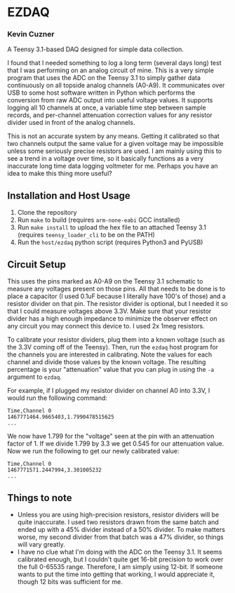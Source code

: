 # EZDAQ
### Kevin Cuzner

A Teensy 3.1-based DAQ designed for simple data collection.

I found that I needed something to log a long term (several days long) test that
I was performing on an analog circuit of mine. This is a very simple program
that uses the ADC on the Teensy 3.1 to simply gather data continuously on all
topside analog channels (A0-A9). It communicates over USB to some host software
written in Python which performs the conversion from raw ADC output into useful
voltage values. It supports logging all 10 channels at once, a variable time
step between sample records, and per-channel attenuation correction values for
any resistor divider used in front of the analog channels.

This is not an accurate system by any means. Getting it calibrated so that two
channels output the same value for a given voltage may be impossible unless
some seriously precise resistors are used. I am mainly using this to see a trend
in a voltage over time, so it basically functions as a very inaccurate long time
data logging voltmeter for me. Perhaps you have an idea to make this thing more
useful?

## Installation and Host Usage

1. Clone the repository
2. Run `make` to build (requires `arm-none-eabi` GCC installed)
3. Run `make install` to upload the hex file to an attached Teensy 3.1 (requires
   `teensy_loader_cli` to be on the PATH)
4. Run the `host/ezdaq` python script (requires Python3 and PyUSB)

## Circuit Setup

This uses the pins marked as A0-A9 on the Teensy 3.1 schematic to measure any
voltages present on those pins. All that needs to be done is to place a
capacitor (I used 0.1uF because I literally have 100's of those) and a resistor
divider on that pin. The resistor divider is optional, but I needed it so that I
could measure voltages above 3.3V. Make sure that your resistor divider has a
high enough impedance to minimize the observer effect on any circuit you may
connect this device to. I used 2x 1meg resistors.

To calibrate your resistor dividers, plug them into a known voltage (such as the
3.3V coming off of the Teensy). Then, run the `ezdaq` host program for the
channels you are interested in calibrating. Note the values for each channel and
divide those values by the known voltage. The resulting percentage is your
"attenuation" value that you can plug in using the `-a` argument to `ezdaq`.

For example, if I plugged my resistor divider on channel A0 into 3.3V, I would
run the following command:

```$ ./ezdaq 0
Time,Channel 0
1467771464.9665403,1.7990478515625
...
```

We now have 1.799 for the "voltage" seen at the pin with an attenuation factor
of 1. If we divide 1.799 by 3.3 we get 0.545 for our attenuation value. Now we
run the following to get our newly calibrated value:

```$ ./ezdaq -a 0 0.545 0
Time,Channel 0
1467771571.2447994,3.301005232
...
```


## Things to note

 * Unless you are using high-precision resistors, resistor dividers will be
   quite inaccurate. I used two resistors drawn from the same batch and ended up
   with a 45% divider instead of a 50% divider. To make matters worse, my second
   divider from that batch was a 47% divider, so things will vary greatly.
 * I have no clue what I'm doing with the ADC on the Teensy 3.1. It seems
   calibrated enough, but I couldn't quite get 16-bit precision to work over the
   full 0-65535 range. Therefore, I am simply using 12-bit. If someone wants to
   put the time into getting that working, I would appreciate it, though 12 bits
   was sufficient for me.

